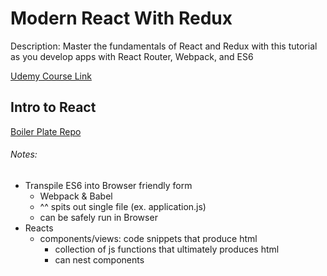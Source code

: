 # Modern React With Redux

Description: Master the fundamentals of React and Redux with this tutorial as you develop apps with React Router, Webpack, and ES6

[Udemy Course Link](https://www.udemy.com/react-redux/learn/v4/overview)

## Intro to React

[Boiler Plate Repo](https://github.com/StephenGrider/ReduxSimpleStarter)

###### Notes:
- Transpile ES6 into Browser friendly form
  - Webpack & Babel
  - ^^ spits out single file (ex. application.js)
  - can be safely run in Browser
- Reacts
  - components/views: code snippets that produce html
    - collection of js functions that ultimately produces html
    - can nest components
